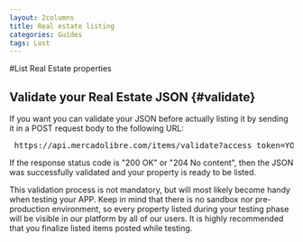 ```yaml
---
layout: 2columns
title: Real estate listing
categories: Guides
tags: Lost
---
```


#List Real Estate properties

Validate your Real Estate JSON {#validate}
------------------------------

If you want you can validate your JSON before actually listing it by sending it in a POST request body to the following URL:

<pre class="terminal">
 https://api.mercadolibre.com/items/validate?access_token=YOUR_ACCESS_TOKEN
</pre>

If the response status code is "200 OK" or "204 No content", then the JSON was successfully validated and your property is ready to be listed.

This validation process is not mandatory, but will most likely become handy when testing your APP. Keep in mind that there is no sandbox nor pre-production environment, so every property listed during your testing phase will be visible in our platform by all of our users. It is highly recommended that you finalize listed items posted while testing.
